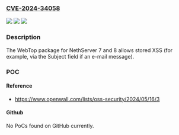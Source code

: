 ### [CVE-2024-34058](https://cve.mitre.org/cgi-bin/cvename.cgi?name=CVE-2024-34058)
![](https://img.shields.io/static/v1?label=Product&message=n%2Fa&color=blue)
![](https://img.shields.io/static/v1?label=Version&message=n%2Fa&color=blue)
![](https://img.shields.io/static/v1?label=Vulnerability&message=n%2Fa&color=brighgreen)

### Description

The WebTop package for NethServer 7 and 8 allows stored XSS (for example, via the Subject field if an e-mail message).

### POC

#### Reference
- https://www.openwall.com/lists/oss-security/2024/05/16/3

#### Github
No PoCs found on GitHub currently.

